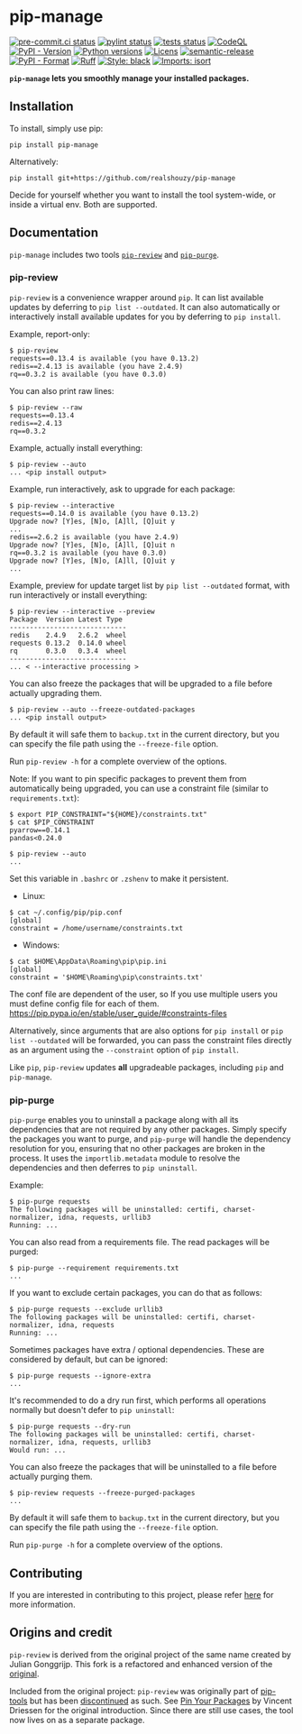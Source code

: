 # pip-manage

[![pre-commit.ci status](https://results.pre-commit.ci/badge/github/realshouzy/pip-manage/main.svg)](https://results.pre-commit.ci/latest/github/realshouzy/pip-manage/main)
[![pylint status](https://github.com/realshouzy/pip-manage/actions/workflows/pylint.yaml/badge.svg)](https://github.com/realshouzy/pip-manage/actions/workflows/pylint.yaml)
[![tests status](https://github.com/realshouzy/pip-manage/actions/workflows/test.yaml/badge.svg)](https://github.com/realshouzy/pip-manage/actions/workflows/test.yaml)
[![CodeQL](https://github.com/realshouzy/pip-manage/actions/workflows/codeql.yaml/badge.svg)](https://github.com/realshouzy/pip-manage/actions/workflows/codeql.yaml)
[![PyPI - Version](https://img.shields.io/pypi/v/pip-manage)](https://github.com/realshouzy/pip-manage/releases/latest)
[![Python versions](https://img.shields.io/pypi/pyversions/pip-manage.svg)](https://pypi.org/project/pip-manage/)
[![Licens](https://img.shields.io/pypi/l/pip-manage)](https://github.com/realshouzy/pip-review/blob/main/LICENSE)
[![semantic-release](https://img.shields.io/badge/%F0%9F%93%A6%F0%9F%9A%80-semantic--release-e10079.svg)](https://github.com/realshouzy/pip-manage/releases)
[![PyPI - Format](https://img.shields.io/pypi/format/pip-manage)](https://pypi.org/project/pip-manage/)
[![Ruff](https://img.shields.io/endpoint?url=https://raw.githubusercontent.com/astral-sh/ruff/main/assets/badge/v2.json)](https://github.com/astral-sh/ruff)
[![Style: black](https://img.shields.io/badge/code%20style-black-000000.svg)](https://github.com/psf/black)
[![Imports: isort](https://img.shields.io/badge/%20imports-isort-%231674b1?style=flat&labelColor=ef8336)](https://pycqa.github.io/isort/)

**`pip-manage` lets you smoothly manage your installed packages.**

## Installation

To install, simply use pip:

```shell
pip install pip-manage
```

Alternatively:

```shell
pip install git+https://github.com/realshouzy/pip-manage
```

Decide for yourself whether you want to install the tool system-wide, or
inside a virtual env. Both are supported.

## Documentation

`pip-manage` includes two tools [`pip-review`](#pip-review) and [`pip-purge`](#pip-purge).

### pip-review

`pip-review` is a convenience wrapper around `pip`. It can list
available updates by deferring to `pip list --outdated`. It can also
automatically or interactively install available updates for you by
deferring to `pip install`.

Example, report-only:

```shell
$ pip-review
requests==0.13.4 is available (you have 0.13.2)
redis==2.4.13 is available (you have 2.4.9)
rq==0.3.2 is available (you have 0.3.0)
```

You can also print raw lines:

```shell
$ pip-review --raw
requests==0.13.4
redis==2.4.13
rq==0.3.2
```

Example, actually install everything:

```shell
$ pip-review --auto
... <pip install output>
```

Example, run interactively, ask to upgrade for each package:

```shell
$ pip-review --interactive
requests==0.14.0 is available (you have 0.13.2)
Upgrade now? [Y]es, [N]o, [A]ll, [Q]uit y
...
redis==2.6.2 is available (you have 2.4.9)
Upgrade now? [Y]es, [N]o, [A]ll, [Q]uit n
rq==0.3.2 is available (you have 0.3.0)
Upgrade now? [Y]es, [N]o, [A]ll, [Q]uit y
...
```

Example, preview for update target list by `pip list --outdated` format,
with run interactively or install everything:

```shell
$ pip-review --interactive --preview
Package  Version Latest Type
-----------------------------
redis    2.4.9   2.6.2  wheel
requests 0.13.2  0.14.0 wheel
rq       0.3.0   0.3.4  wheel
-----------------------------
... < --interactive processing >
```

You can also freeze the packages that will be upgraded to a file before actually upgrading them.

```shell
$ pip-review --auto --freeze-outdated-packages
... <pip install output>
```

By default it will safe them to `backup.txt` in the current directory, but you can specify the file path using the `--freeze-file` option.

Run `pip-review -h` for a complete overview of the options.

Note: If you want to pin specific packages to prevent them from
automatically being upgraded, you can use a constraint file (similar to
`requirements.txt`):

```shell
$ export PIP_CONSTRAINT="${HOME}/constraints.txt"
$ cat $PIP_CONSTRAINT
pyarrow==0.14.1
pandas<0.24.0

$ pip-review --auto
...
```

Set this variable in `.bashrc` or `.zshenv` to make it persistent.

- Linux:

```shell
$ cat ~/.config/pip/pip.conf
[global]
constraint = /home/username/constraints.txt
```

- Windows:

```shell
$ cat $HOME\AppData\Roaming\pip\pip.ini
[global]
constraint = '$HOME\Roaming\pip\constraints.txt'
```

The conf file are dependent of the user, so If you use multiple users
you must define config file for each of them.
<https://pip.pypa.io/en/stable/user_guide/#constraints-files>

Alternatively, since arguments that are also options for `pip install` or `pip list --outdated` will be forwarded,
you can pass the constraint files directly as an argument using the `--constraint` option of `pip install`.

Like `pip`, `pip-review` updates **all** upgradeable packages, including `pip` and
`pip-manage`.

### pip-purge

`pip-purge` enables you to uninstall a package along with all its dependencies that are not required by any other packages.
Simply specify the packages you want to purge, and `pip-purge` will handle the dependency resolution for you, ensuring that no other packages are broken in the process.
It uses the `importlib.metadata` module to resolve the dependencies and then deferres to `pip uninstall`.

Example:

```shell
$ pip-purge requests
The following packages will be uninstalled: certifi, charset-normalizer, idna, requests, urllib3
Running: ...
```

You can also read from a requirements file. The read packages will be purged:

```shell
$ pip-purge --requirement requirements.txt
...
```

If you want to exclude certain packages, you can do that as follows:

```shell
$ pip-purge requests --exclude urllib3
The following packages will be uninstalled: certifi, charset-normalizer, idna, requests
Running: ...
```

Sometimes packages have extra / optional dependencies. These are considered by default, but can be ignored:

```shell
$ pip-purge requests --ignore-extra
...
```

It's recommended to do a dry run first, which performs all operations normally but doesn't defer to `pip uninstall`:

```shell
$ pip-purge requests --dry-run
The following packages will be uninstalled: certifi, charset-normalizer, idna, requests, urllib3
Would run: ...
```

You can also freeze the packages that will be uninstalled to a file before actually purging them.

```shell
$ pip-review requests --freeze-purged-packages
...
```

By default it will safe them to `backup.txt` in the current directory, but you can specify the file path using the `--freeze-file` option.

Run `pip-purge -h` for a complete overview of the options.

## Contributing

If you are interested in contributing to this project, please refer [here](/CONTRIBUTING.md) for more information.

## Origins and credit

`pip-review` is derived from the original project of the same name created by Julian Gonggrijp. This fork is a refactored and enhanced version of the [original](https://github.com/jgonggrijp/pip-review).

Included from the original project:
`pip-review` was originally part of
[pip-tools](https://github.com/nvie/pip-tools/) but has been
[discontinued](https://github.com/nvie/pip-tools/issues/185) as such.
See [Pin Your Packages](http://nvie.com/posts/pin-your-packages/) by
Vincent Driessen for the original introduction. Since there are still
use cases, the tool now lives on as a separate package.

